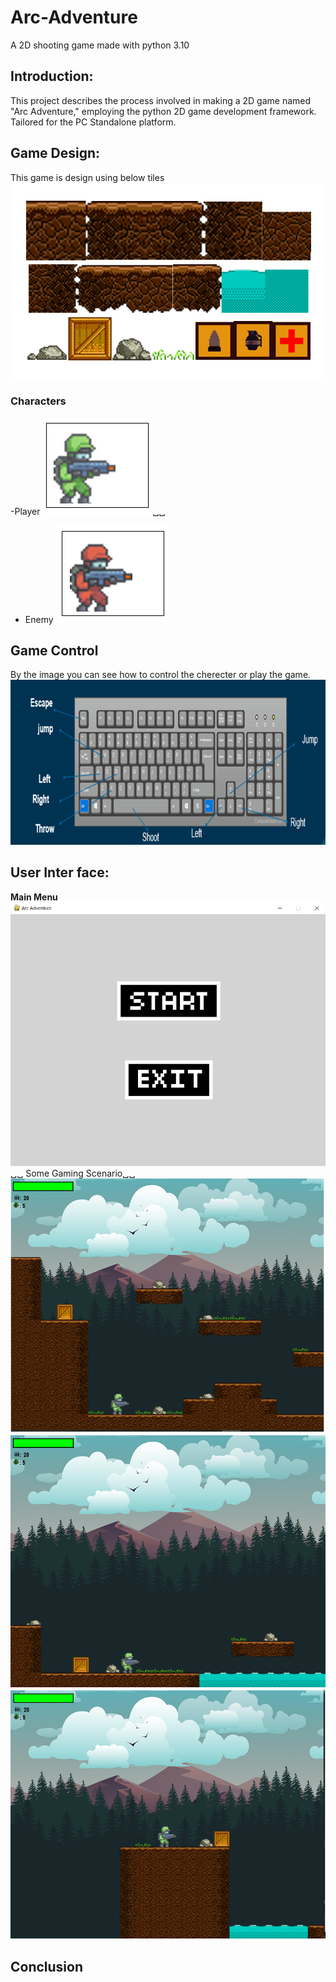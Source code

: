 # Arc-Adventure
A 2D shooting game made with python 3.10

## Introduction:

This project describes the process involved in making a 2D game named "Arc Adventure," employing the python 2D game development framework. Tailored for the PC Standalone platform. 

## Game Design:

This game is design using below tiles
![alt image](https://github.com/Nazir942/Arc-Adventure/blob/992e888ddcf5923e935111baedfed365ac892b8e/scrolling%20shooter/tile.png)
### Characters
-Player
![alt image](https://github.com/Nazir942/Arc-Adventure/blob/2ed8da9979595fd638aef81578905b4e3fc68ae8/scrolling%20shooter/c1.png)␣␣ 
- Enemy
![alt image](https://github.com/Nazir942/Arc-Adventure/blob/2ed8da9979595fd638aef81578905b4e3fc68ae8/scrolling%20shooter/e1.png)

## Game Control
By the image you can see how to control the cherecter or play the game.
![alt image](https://github.com/Nazir942/Arc-Adventure/blob/2ed8da9979595fd638aef81578905b4e3fc68ae8/scrolling%20shooter/control.png)
## User Inter face:
**Main Menu**
![image](https://github.com/Nazir942/Arc-Adventure/blob/2ed8da9979595fd638aef81578905b4e3fc68ae8/scrolling%20shooter/s.png)␣␣ 
Some Gaming Scenario␣␣ 
![image](https://github.com/Nazir942/Arc-Adventure/blob/2ed8da9979595fd638aef81578905b4e3fc68ae8/scrolling%20shooter/l1.png)
![image](https://github.com/Nazir942/Arc-Adventure/blob/2ed8da9979595fd638aef81578905b4e3fc68ae8/scrolling%20shooter/l2.png)
![image](https://github.com/Nazir942/Arc-Adventure/blob/2ed8da9979595fd638aef81578905b4e3fc68ae8/scrolling%20shooter/l3.png)

## Conclusion



